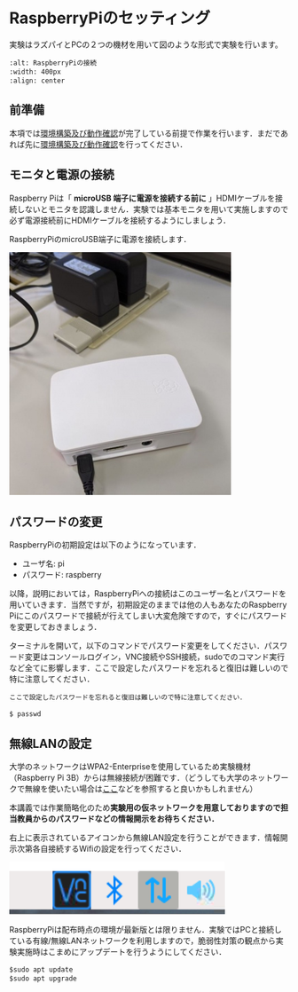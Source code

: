 # RaspberryPiのセッティング

実験はラズパイとPCの２つの機材を用いて図のような形式で実験を行います。

```{image} ../../../images/part1/part1_1/configuration.png
:alt: RaspberryPiの接続
:width: 400px
:align: center
```

## 前準備

本項では[環境構築及び動作確認](../../preparation/preparation)が完了している前提で作業を行います．まだであれば先に[環境構築及び動作確認](../../preparation/preparation)を行ってください．

## モニタと電源の接続

Raspberry Piは「 **microUSB 端子に電源を接続する前に** 」HDMIケーブルを接続しないとモニタを認識しません．実験では基本モニタを用いて実施しますので必ず電源接続前にHDMIケーブルを接続するようにしましょう．

RaspberryPiのmicroUSB端子に電源を接続します．

![raspi-usb.jpg](../../../images/part1/part1_1/400px-raspi-usb.jpg)

## パスワードの変更

RaspberryPiの初期設定は以下のようになっています．

- ユーザ名: pi
- パスワード: raspberry

以降，説明においては，RaspberryPiへの接続はこのユーザー名とパスワードを用いていきます．当然ですが，初期設定のままでは他の人もあなたのRaspberry Piにこのパスワードで接続が行えてしまい大変危険ですので，すぐにパスワードを変更しておきましょう．

ターミナルを開いて，以下のコマンドでパスワード変更をしてください．パスワード変更はコンソールログイン，VNC接続やSSH接続，sudoでのコマンド実行など全てに影響します．ここで設定したパスワードを忘れると復旧は難しいので特に注意してください．

```{important}
ここで設定したパスワードを忘れると復旧は難しいので特に注意してください．
```

```shell
$ passwd
```

## 無線LANの設定

大学のネットワークはWPA2-Enterpriseを使用しているため実験機材（Raspberry Pi 3B）からは無線接続が困難です．（どうしても大学のネットワークで無線を使いたい場合は[ここ](https://blog.cles.jp/item/12794)などを参照すると良いかもしれません）

本講義では作業簡略化のため**実験用の仮ネットワークを用意しておりますので担当教員からのパスワードなどの情報開示をお待ちください．**

右上に表示されているアイコンから無線LAN設定を行うことができます．情報開示次第各自接続するWifiの設定を行ってください．

![wifi.png](../../../images/part1/part1_1/wifi.png)

RaspberryPiは配布時点の環境が最新版とは限りません．実験ではPCと接続している有線/無線LANネットワークを利用しますので，脆弱性対策の観点から実験実施時はこまめにアップデートを行うようにしてください．

```shell
$sudo apt update
$sudo apt upgrade
```
